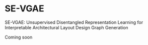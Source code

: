 # SE-VGAE
SE-VGAE: Unsupervised Disentangled Representation Learning for Interpretable Architectural Layout Design Graph Generation

Coming soon
